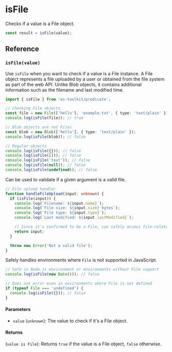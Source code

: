 # isFile

Checks if a value is a File object.

```typescript
const result = isFile(value);
```

## Reference

### `isFile(value)`

Use `isFile` when you want to check if a value is a File instance. A File object represents a file uploaded by a user or obtained from the file system as part of the web API. Unlike Blob objects, it contains additional information such as the filename and last modified time.

```typescript
import { isFile } from 'es-toolkit/predicate';

// Checking File objects
const file = new File(['hello'], 'example.txt', { type: 'text/plain' });
console.log(isFile(file)); // true

// Blob objects are not Files
const blob = new Blob(['hello'], { type: 'text/plain' });
console.log(isFile(blob)); // false

// Regular objects
console.log(isFile({})); // false
console.log(isFile([])); // false
console.log(isFile('text')); // false
console.log(isFile(null)); // false
console.log(isFile(undefined)); // false
```

Can be used to validate if a given argument is a valid file.

```typescript
// File upload handler
function handleFileUpload(input: unknown) {
  if (isFile(input)) {
    console.log(`Filename: ${input.name}`);
    console.log(`File size: ${input.size} bytes`);
    console.log(`File type: ${input.type}`);
    console.log(`Last modified: ${input.lastModified}`);

    // Since it's confirmed to be a File, can safely access file-related properties
    return input;
  }

  throw new Error('Not a valid file');
}
```

Safely handles environments where `File` is not supported in JavaScript.

```typescript
// Safe in Node.js environment or environments without File support
console.log(isFile(new Date())); // false

// Does not error even in environments where File is not defined
if (typeof File === 'undefined') {
  console.log(isFile({})); // false
}
```

#### Parameters

- `value` (`unknown`): The value to check if it's a File object.

#### Returns

(`value is File`): Returns `true` if the value is a File object, `false` otherwise.
